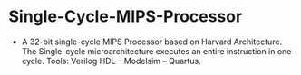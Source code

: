 # Single-Cycle-MIPS-Processor
-	A 32-bit single-cycle MIPS Processor based on Harvard Architecture. The Single-cycle microarchitecture executes an entire instruction in one cycle. Tools: Verilog HDL – Modelsim – Quartus.  
